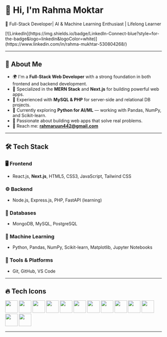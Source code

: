 # 👋 Hi, I'm Rahma Moktar

🚀 Full-Stack Developer| AI & Machine Learning Enthusiast | Lifelong Learner

<p>
 [![LinkedIn](https://img.shields.io/badge/LinkedIn-Connect-blue?style=for-the-badge&logo=linkedin&logoColor=white)](https://www.linkedin.com/in/rahma-mukhtar-530804268/)

   
  </a>
</p>


---

## 💼 About Me

- 🌍 I'm a **Full-Stack Web Developer** with a strong foundation in both frontend and backend development.
- 🌱 Specialized in the **MERN Stack** and **Next.js** for building powerful web apps.
- 💾 Experienced with **MySQL & PHP** for server-side and relational DB projects.
- 🧠 Currently exploring **Python for AI/ML** — working with Pandas, NumPy, and Scikit-learn.
- 🧪 Passionate about building web apps that solve real problems.
- 📧 Reach me: **rahmaruun442@gmail.com**

---

## 🛠️ Tech Stack

### 🖥️ Frontend
- React.js, **Next.js**, HTML5, CSS3, JavaScript, Tailwind CSS

### ⚙️ Backend
- Node.js, Express.js, PHP, FastAPI (learning)

### 💾 Databases
- MongoDB, MySQL, PostgreSQL

### 🤖 Machine Learning
- Python, Pandas, NumPy, Scikit-learn, Matplotlib, Jupyter Notebooks

### 🧰 Tools & Platforms
- Git, GitHub, VS Code

---

## 🔥 Tech Icons

<p align="left">
  <img src="https://cdn.jsdelivr.net/gh/devicons/devicon/icons/html5/html5-original.svg" width="40" />
  <img src="https://cdn.jsdelivr.net/gh/devicons/devicon/icons/css3/css3-original.svg" width="40" />
  <img src="https://cdn.jsdelivr.net/gh/devicons/devicon/icons/javascript/javascript-original.svg" width="40" />
  <img src="https://cdn.jsdelivr.net/gh/devicons/devicon/icons/react/react-original.svg" width="40" />
  <img src="https://cdn.jsdelivr.net/gh/devicons/devicon/icons/nextjs/nextjs-original.svg" width="40" />
  <img src="https://cdn.jsdelivr.net/gh/devicons/devicon/icons/nodejs/nodejs-original.svg" width="40" />
  <img src="https://cdn.jsdelivr.net/gh/devicons/devicon/icons/express/express-original.svg" width="40" />
  <img src="https://cdn.jsdelivr.net/gh/devicons/devicon/icons/php/php-original.svg" width="40" />
  <img src="https://cdn.jsdelivr.net/gh/devicons/devicon/icons/mysql/mysql-original.svg" width="40" />
  <img src="https://cdn.jsdelivr.net/gh/devicons/devicon/icons/python/python-original.svg" width="40" />
  <img src="https://cdn.jsdelivr.net/gh/devicons/devicon/icons/mongodb/mongodb-original.svg" width="40" />
  <img src="https://cdn.jsdelivr.net/gh/devicons/devicon/icons/git/git-original.svg" width="40" />
  <img src="https://upload.wikimedia.org/wikipedia/commons/3/38/Jupyter_logo.svg" width="40" />

 
</p>

---


